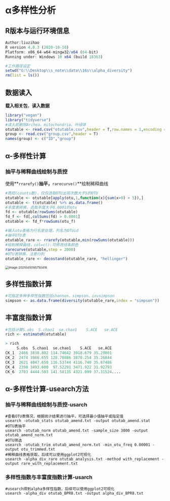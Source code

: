 # α多样性分析

## R版本与运行环境信息

```R
Author:liuzihao
R version 4.0.3 (2020-10-10)
Platform: x86_64-w64-mingw32/x64 (64-bit)
Running under: Windows 10 x64 (build 18363)
```

```R
#工作路径设定
setwd("G:\\Desktop\\s_note\\data\\16s\\alpha_diversity")
rm(list = ls())
```

## 数据读入

**载入相关包**，**读入数据**

```R
library("vegan")
library("tidyverse")
#读入前删除Archea、mitochondria、叶绿体
otutable <- read.csv("otutable.csv",header = T,row.names = 1,encoding = "UTF-8")
group <- read.csv("group.csv",header = T)
names(group) <- c("ID","group")
```



## α-多样性计算

### 抽平与稀释曲线绘制与质控

使用**`rrarefy()`**抽平，**`rarecurve()`**绘制稀释曲线

```R
#质控(counts数)，仅仅选取OTU出现次数大于5的OTU
otutable <- otutable[apply(otu,1,function(x){sum(x>0) > 5}),]
otutable <- t(otutable) %>% as.data.frame()
#丰度表转换，选取丰度大于0.0001的otu
fd <- otutable/rowSums(otutable)
fd_f <- fd[,colSums(fd) > 0.0001]
otutable <- fd_f*rowSums(otu_f)

#输入otu表格为行名是处理，列名为OTUid
#抽平OTU表
otutable_rare <- rrarefy(otutable,min(rowSums(otutable)))
#绘制稀释曲线，col=c():可修改线条颜色
rarecurve(otutable,step = 2000)
#OTU表转换，注意行列
otutable_rare <- decostand(otutable_rare, "hellinger")
```

<img src="C:\Users\lzh233\AppData\Roaming\Typora\typora-user-images\image-20210410195750416.png" alt="image-20210410195750416" style="zoom:67%;" />

## 多样性指数计算

```R
#可指定多种多样性指数包括shannon、simpson、invsimpson
simpson <- as.data.frame(diversity(otutable_rare,index = "simpson"))
```

## 丰富度指数计算

```R
#包括计算S.obs  S.chao1  se.chao1    S.ACE   se.ACE
rich <- estimateR(otutable)

> rich
     S.obs  S.chao1  se.chao1    S.ACE   se.ACE
CK_1  2466 3838.802 114.74642 3918.679 35.29801
CK_2  2474 3986.655 128.70886 3870.254 35.26844
CK_3  2621 4047.650 116.53744 4116.740 35.87486
CK_4  2398 3493.600  97.52291 3471.922 31.92793
CK_6  2703 4444.503 141.58135 4321.099 37.31524....
```

## α-多样性计算-usearch方法

### 抽平与稀释曲线绘制与质控-usarch

```shell
#查看OTU表情况，根据统计结果进行抽平，可选择最小值抽平或指定值
usearch -otutab_stats otutab_amend.txt -output otutab_amend.stat
#OTU表抽平
usearch -otutab_norm otutab_amend.txt -sample_size 3000 -output otutab_amend_norm.txt
#OTU筛选
usearch -otutab_trim otutab_amend_norm.txt -min_otu_freq 0.00001 -output otu_trimmed.txt
#稀释曲线表格获取，后续可以使用ggplot2可视化
usearch -alpha_div_rare otutab_analysis.txt -method with_replacement -output rare_with_replacement.txt
```

### 多样性指数与丰富度指数计算-usarch

```shell
#usearch得到alpha多样性指数，后续可以使用ggplot2可视化
usearch -alpha_div otutab_BPR8.txt -output alpha_div_BPR8.txt
```

